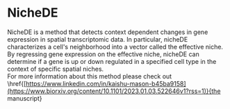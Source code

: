 # NicheDE
NicheDE is a method that detects context dependent changes in gene expression in spatial transcriptomic data.
In particular, nicheDE characterizes a cell's neighborhood into a vector called the effective niche. 
By regressing gene expression on the effective niche, nicheDE can determine if a gene is up or down regulated
in a specified cell type in the context of specific spatial niches.\
For more information about this method please check out \href{[https://www.linkedin.com/in/kaishu-mason-b45ba9158](https://www.biorxiv.org/content/10.1101/2023.01.03.522646v1?rss=1)}{the manuscript}
